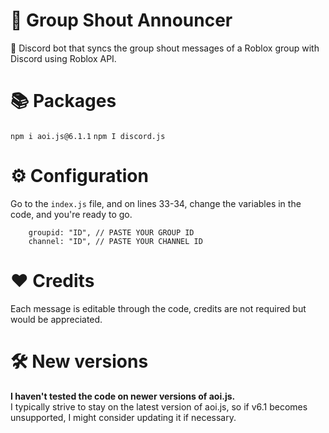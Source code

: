 # 🎉 Group Shout Announcer
🤖 Discord bot that syncs the group shout messages of a Roblox group with Discord using Roblox API.

# 📚 Packages 
```npm i aoi.js@6.1.1```
```npm I discord.js```

# ⚙️ Configuration
Go to the `index.js` file, and on lines 33-34, change the variables in the code, and you're ready to go.
```	
	groupid: "ID", // PASTE YOUR GROUP ID
	channel: "ID", // PASTE YOUR CHANNEL ID
```
# ❤️ Credits
Each message is editable through the code, credits are not required but would be appreciated.

# 🛠️ New versions
**I haven't tested the code on newer versions of aoi.js.** \
I typically strive to stay on the latest version of aoi.js, so if v6.1 becomes unsupported, I might consider updating it if necessary.
